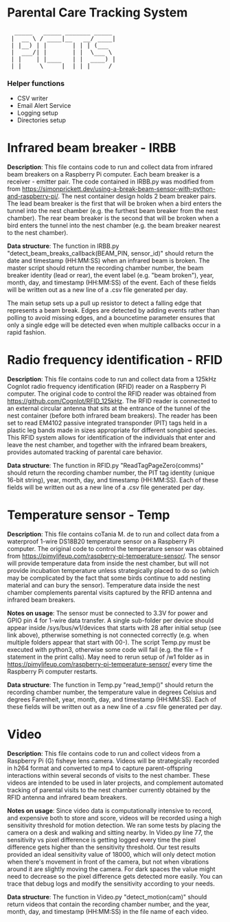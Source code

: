 <h1>Parental Care Tracking System</h1>
<pre>
  _____   _____ _______ _____
 |  __ \ / ____|__   __/ ____|
 | |__) | |       | | | (___
 |  ___/| |       | |  \___ \
 | |    | |____   | |  ____) |
 |_|     \_____|  |_| |_____/
</pre>
<h3>Helper functions</h3>

- CSV writer
- Email Alert Service
- Logging setup
- Directories setup

<h1>Infrared beam breaker - IRBB</h1>

**Description**: This file contains code to run and collect data from infrared beam breakers on a Raspberry Pi computer. Each beam breaker is a receiver - emitter pair. The code contained in IRBB.py was modified from from https://simonprickett.dev/using-a-break-beam-sensor-with-python-and-raspberry-pi/. The nest container design holds 2 beam breaker pairs. The lead beam breaker is the first that will be broken when a bird enters the tunnel into the nest chamber (e.g. the furthest beam breaker from the nest chamber). The rear beam breaker is the second that will be broken when a bird enters the tunnel into the nest chamber (e.g. the beam breaker nearest to the nest chamber).

**Data structure**: The function in IRBB.py  "detect_beam_breaks_callback(BEAM_PIN, sensor_id)" should return the date and timestamp (HH:MM:SS) when an infrared beam is broken. The master script should return the recording chamber number, the beam breaker identity (lead or rear), the event label (e.g. "beam broken"), year, month, day, and timestamp (HH:MM:SS) of the event. Each of these fields will be written out as a new line of a .csv file generated per day.

The main setup sets up a pull up resistor to detect a falling edge that represents a beam break. Edges are detected by adding events rather than polling to avoid missing edges, and a bouncetime parameter ensures that only a single edge will be detected even when multiple callbacks occur in a rapid fashion.


<h1>Radio frequency identification - RFID</h1>

**Description**: This file contains code to run and collect data from a 125kHz CognIot radio frequency identification (RFID) reader on a Raspberry Pi computer. The original code to control the RFID reader was obtained from https://github.com/CognIot/RFID_125kHz. The RFID reader is connected to an external circular antenna that sits at the entrance of the tunnel of the nest container (before both infrared beam breakers). The reader has been set to read EM4102 passive integrated transponder (PIT) tags held in a plastic leg bands made in sizes appropriate for different songbird species. This RFID system allows for identification of the individuals that enter and leave the nest chamber, and together with the infrared beam breakers, provides automated tracking of parental care behavior.

**Data structure**: The function in RFID.py "ReadTagPageZero(comms)" should return the recording chamber number, the PIT tag identity (unique 16-bit string), year, month, day, and timestamp (HH:MM:SS). Each of these fields will be written out as a new line of a .csv file generated per day.

<h1>Temperature sensor  - Temp</h1>

**Description**: This file contains coTania M. de to run and collect data from a waterproof 1-wire DS18B20 temperature sensor on a Raspberry Pi computer. The original code to control the temperature sensor was obtained from https://pimylifeup.com/raspberry-pi-temperature-sensor/. The sensor will provide temperature data from inside the nest chamber, but will not provide incubation temperature unless strategically placed to do so (which may be complicated by the fact that some birds continue to add nesting material and can bury the sensor). Temperature data inside the nest chamber complements parental visits captured by the RFID antenna and infrared beam breakers.

**Notes on usage**: The sensor must be connected to 3.3V for power and GPIO pin 4 for 1-wire data transfer. A single sub-folder per device should appear inside /sys/bus/w1/devices that starts with 28 after initial setup (see link above), ptherwise something is not connected correctly (e.g. when multiple folders appear that start with 00-). The script Temp.py must be executed with python3, otherwise some code will fail (e.g. the file = f statement in the print calls). May need to rerun setup of /w1 folder as in https://pimylifeup.com/raspberry-pi-temperature-sensor/ every time the Raspberry Pi computer restarts.

**Data structure**: The function in Temp.py "read_temp()" should return the recording chamber number, the temperature value in degrees Celsius and degrees Farenheit, year, month, day, and timestamp (HH:MM:SS). Each of these fields will be written out as a new line of a .csv file generated per day.

<h1>Video</h1>

**Description**: This file contains code to run and collect videos from a Raspberry Pi (G) fisheye lens camera. Videos will be strategically recorded in h264 format and converted to mp4 to capture parent-offspring interactions within several seconds of visits to the nest chamber. These videos are intended to be used in later projects, and complement automated tracking of parental visits to the nest chamber currently obtained by the RFID antenna and infrared beam breakers.

**Notes on usage**: Since video data is computationally intensive to record, and expensive both to store and score, videos will be recorded using a high sensitivity threshold for motion detection. We ran some tests by placing the camera on a desk and walking and sitting nearby. In Video.py line 77, the sensitivity vs pixel difference is getting logged every time the pixel difference gets higher than the sensitivity threshold. Our test results provided an ideal sensitivity value of 18000, which will only detect motion when there's movement in front of the camera, but not when vibrations around it are slightly moving the camera. For dark spaces the value might need to decrease so the pixel difference gets detected more easily. You can trace that debug logs and modify the sensitivity according to your needs.

**Data structure**: The function in Video.py "detect_motion(cam)" should return videos that contain the recording chamber number, and the year, month, day, and timestamp (HH:MM:SS) in the file name of each video.
